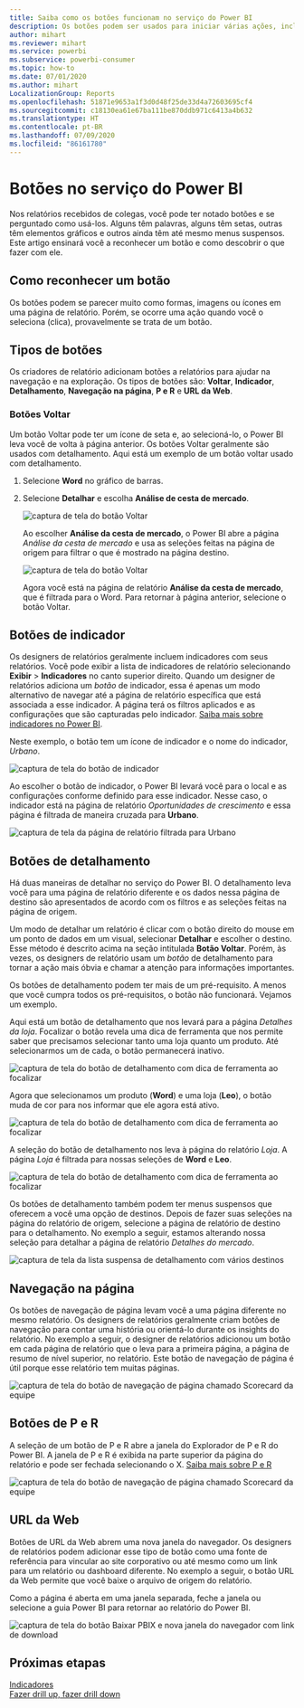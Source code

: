 ```yaml
---
title: Saiba como os botões funcionam no serviço do Power BI
description: Os botões podem ser usados para iniciar várias ações, incluindo navegação em relatório, detalhamento e detalhamento de relatório cruzado
author: mihart
ms.reviewer: mihart
ms.service: powerbi
ms.subservice: powerbi-consumer
ms.topic: how-to
ms.date: 07/01/2020
ms.author: mihart
LocalizationGroup: Reports
ms.openlocfilehash: 51871e9653a1f3d0d48f25de33d4a72603695cf4
ms.sourcegitcommit: c18130ea61e67ba111be870ddb971c6413a4b632
ms.translationtype: HT
ms.contentlocale: pt-BR
ms.lasthandoff: 07/09/2020
ms.locfileid: "86161780"
---
```

# <a name="buttons-in-the-power-bi-service"></a>Botões no serviço do Power BI
Nos relatórios recebidos de colegas, você pode ter notado botões e se perguntado como usá-los. Alguns têm palavras, alguns têm setas, outras têm elementos gráficos e outros ainda têm até mesmo menus suspensos. Este artigo ensinará você a reconhecer um botão e como descobrir o que fazer com ele.

## <a name="how-to-recognize-a-button"></a>Como reconhecer um botão
Os botões podem se parecer muito como formas, imagens ou ícones em uma página de relatório. Porém, se ocorre uma ação quando você o seleciona (clica), provavelmente se trata de um botão.

## <a name="types-of-buttons"></a>Tipos de botões
Os criadores de relatório adicionam botões a relatórios para ajudar na navegação e na exploração. Os tipos de botões são: **Voltar**, **Indicador**, **Detalhamento**, **Navegação na página**, **P e R** e **URL da Web**. 

### <a name="back-buttons"></a>Botões Voltar 
Um botão Voltar pode ter um ícone de seta e, ao selecioná-lo, o Power BI leva você de volta à página anterior.  Os botões Voltar geralmente são usados com detalhamento. Aqui está um exemplo de um botão voltar usado com detalhamento.

1. Selecione **Word** no gráfico de barras.
1. Selecione **Detalhar** e escolha **Análise de cesta de mercado**.

    ![captura de tela do botão Voltar](media/end-user-buttons/power-bi-drillthrough.png)

    Ao escolher **Análise da cesta de mercado**, o Power BI abre a página *Análise da cesta de mercado* e usa as seleções feitas na página de origem para filtrar o que é mostrado na página destino.

    ![captura de tela do botão Voltar](media/end-user-buttons/power-bi-go-back.png)

    Agora você está na página de relatório **Análise da cesta de mercado**, que é filtrada para o Word. Para retornar à página anterior, selecione o botão Voltar. 

## <a name="bookmark-buttons"></a>Botões de indicador
Os designers de relatórios geralmente incluem indicadores com seus relatórios. Você pode exibir a lista de indicadores de relatório selecionando **Exibir** > **Indicadores** no canto superior direito. Quando um designer de relatórios adiciona um *botão* de indicador, essa é apenas um modo alternativo de navegar até a página de relatório específica que está associada a esse indicador. A página terá os filtros aplicados e as configurações que são capturadas pelo indicador. [Saiba mais sobre indicadores no Power BI](end-user-bookmarks.md). 

Neste exemplo, o botão tem um ícone de indicador e o nome do indicador, *Urbano*. 

![captura de tela do botão de indicador](media/end-user-buttons/power-bi-bookmark.png)

Ao escolher o botão de indicador, o Power BI levará você para o local e as configurações conforme definido para esse indicador.  Nesse caso, o indicador está na página de relatório *Oportunidades de crescimento* e essa página é filtrada de maneira cruzada para **Urbano**.

![captura de tela da página de relatório filtrada para Urbano](media/end-user-buttons/power-bi-urban.png)


## <a name="drillthrough-buttons"></a>Botões de detalhamento
Há duas maneiras de detalhar no serviço do Power BI. O detalhamento leva você para uma página de relatório diferente e os dados nessa página de destino são apresentados de acordo com os filtros e as seleções feitas na página de origem.

Um modo de detalhar um relatório é clicar com o botão direito do mouse em um ponto de dados em um visual, selecionar **Detalhar** e escolher o destino. Esse método é descrito acima na seção intitulada **Botão Voltar**. Porém, às vezes, os designers de relatório usam um *botão* de detalhamento para tornar a ação mais óbvia e chamar a atenção para informações importantes.  

Os botões de detalhamento podem ter mais de um pré-requisito. A menos que você cumpra todos os pré-requisitos, o botão não funcionará. Vejamos um exemplo.

Aqui está um botão de detalhamento que nos levará para a página *Detalhes da loja*. Focalizar o botão revela uma dica de ferramenta que nos permite saber que precisamos selecionar tanto uma loja quanto um produto. Até selecionarmos um de cada, o botão permanecerá inativo.

![captura de tela do botão de detalhamento com dica de ferramenta ao focalizar](media/end-user-buttons/power-bi-drill-two-selections.png)

Agora que selecionamos um produto (**Word**) e uma loja (**Leo**), o botão muda de cor para nos informar que ele agora está ativo.

![captura de tela do botão de detalhamento com dica de ferramenta ao focalizar](media/end-user-buttons/power-bi-select-both.png)

A seleção do botão de detalhamento nos leva à página do relatório *Loja*. A página *Loja* é filtrada para nossas seleções de **Word** e **Leo**.

![captura de tela do botão de detalhamento com dica de ferramenta ao focalizar](media/end-user-buttons/power-bi-store.png)

Os botões de detalhamento também podem ter menus suspensos que oferecem a você uma opção de destinos. Depois de fazer suas seleções na página do relatório de origem, selecione a página de relatório de destino para o detalhamento. No exemplo a seguir, estamos alterando nossa seleção para detalhar a página de relatório *Detalhes do mercado*. 

![captura de tela da lista suspensa de detalhamento com vários destinos](media/end-user-buttons/power-bi-destination.png)

## <a name="page-navigation"></a>Navegação na página

Os botões de navegação de página levam você a uma página diferente no mesmo relatório. Os designers de relatórios geralmente criam botões de navegação para contar uma história ou orientá-lo durante os insights do relatório. No exemplo a seguir, o designer de relatórios adicionou um botão em cada página de relatório que o leva para a primeira página, a página de resumo de nível superior, no relatório. Este botão de navegação de página é útil porque esse relatório tem muitas páginas.

![captura de tela do botão de navegação de página chamado Scorecard da equipe](media/end-user-buttons/power-bi-nav-button.png)


## <a name="qa-buttons"></a>Botões de P e R 
A seleção de um botão de P e R abre a janela do Explorador de P e R do Power BI. A janela de P e R é exibida na parte superior da página do relatório e pode ser fechada selecionando o X. [Saiba mais sobre P e R](end-user-q-and-a.md)

![captura de tela do botão de navegação de página chamado Scorecard da equipe](media/end-user-buttons/power-bi-qna.png)

## <a name="web-url"></a>URL da Web
Botões de URL da Web abrem uma nova janela do navegador. Os designers de relatórios podem adicionar esse tipo de botão como uma fonte de referência para vincular ao site corporativo ou até mesmo como um link para um relatório ou dashboard diferente. No exemplo a seguir, o botão URL da Web permite que você baixe o arquivo de origem do relatório. 

Como a página é aberta em uma janela separada, feche a janela ou selecione a guia Power BI para retornar ao relatório do Power BI.

![captura de tela do botão Baixar PBIX e nova janela do navegador com link de download](media/end-user-buttons/power-bi-url.png)

## <a name="next-steps"></a>Próximas etapas
[Indicadores](end-user-bookmarks.md)    
[Fazer drill up, fazer drill down](end-user-drill.md)
